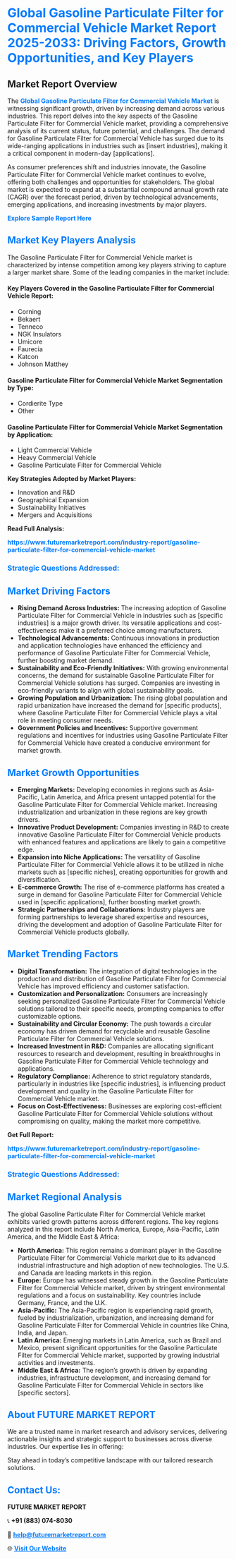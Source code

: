 <h1 style="color: #007BFF;">Global Gasoline Particulate Filter for Commercial Vehicle Market Report 2025-2033: Driving Factors, Growth Opportunities, and Key Players</h1>

<section id="overview">
<h2>Market Report Overview</h2>
<p>The <a href="https://www.futuremarketreport.com/industry-report/gasoline-particulate-filter-for-commercial-vehicle-market" style="color: #007BFF; text-decoration: none;"><strong>Global Gasoline Particulate Filter for Commercial Vehicle Market</strong></a> is witnessing significant growth, driven by increasing demand across various industries. This report delves into the key aspects of the Gasoline Particulate Filter for Commercial Vehicle market, providing a comprehensive analysis of its current status, future potential, and challenges. The demand for Gasoline Particulate Filter for Commercial Vehicle has surged due to its wide-ranging applications in industries such as [insert industries], making it a critical component in modern-day [applications].</p>
<p>As consumer preferences shift and industries innovate, the Gasoline Particulate Filter for Commercial Vehicle market continues to evolve, offering both challenges and opportunities for stakeholders. The global market is expected to expand at a substantial compound annual growth rate (CAGR) over the forecast period, driven by technological advancements, emerging applications, and increasing investments by major players.</p>
</section>

<section id="overview">
<p><a href="https://www.futuremarketreport.com/request-sample/reportId=126135" style="color: #007BFF; text-decoration: none;"><strong>Explore Sample Report Here</strong></a></p>
</section>

<section id="key-players">
<h2 style="color: #007BFF;">Market Key Players Analysis</h2>
<p>The Gasoline Particulate Filter for Commercial Vehicle market is characterized by intense competition among key players striving to capture a larger market share. Some of the leading companies in the market include:</p>
<h4>Key Players Covered in the Gasoline Particulate Filter for Commercial Vehicle Report:</h4>
<ul><li>Corning</li><li>Bekaert</li><li>Tenneco</li><li>NGK Insulators</li><li>Umicore</li><li>Faurecia</li><li>Katcon</li><li>Johnson Matthey</li></ul>
<h4>Gasoline Particulate Filter for Commercial Vehicle Market Segmentation by Type:</h4>
<ul><li>Cordierite Type</li><li>Other</li></ul>

<h4>Gasoline Particulate Filter for Commercial Vehicle Market Segmentation by Application:</h4>
<ul><li>Light Commercial Vehicle</li><li>Heavy Commercial Vehicle</li><li>Gasoline Particulate Filter for Commercial Vehicle</li></ul>
<p><strong>Key Strategies Adopted by Market Players:</strong></p>
<ul>
<li>Innovation and R&D</li>
<li>Geographical Expansion</li>
<li>Sustainability Initiatives</li>
<li>Mergers and Acquisitions</li>
</ul>
</section>

<section>
<p><strong>Read Full Analysis: </strong></p><a href="https://www.futuremarketreport.com/industry-report/gasoline-particulate-filter-for-commercial-vehicle-market" style="color: #007BFF; text-decoration: none;"><strong>https://www.futuremarketreport.com/industry-report/gasoline-particulate-filter-for-commercial-vehicle-market</strong></a>
<h3 style="color: #007BFF;">Strategic Questions Addressed:</h3>
</section>

<section id="driving-factors">
<h2 style="color: #007BFF;">Market Driving Factors</h2>
<ul>
<li><strong>Rising Demand Across Industries:</strong> The increasing adoption of Gasoline Particulate Filter for Commercial Vehicle in industries such as [specific industries] is a major growth driver. Its versatile applications and cost-effectiveness make it a preferred choice among manufacturers.</li>
<li><strong>Technological Advancements:</strong> Continuous innovations in production and application technologies have enhanced the efficiency and performance of Gasoline Particulate Filter for Commercial Vehicle, further boosting market demand.</li>
<li><strong>Sustainability and Eco-Friendly Initiatives:</strong> With growing environmental concerns, the demand for sustainable Gasoline Particulate Filter for Commercial Vehicle solutions has surged. Companies are investing in eco-friendly variants to align with global sustainability goals.</li>
<li><strong>Growing Population and Urbanization:</strong> The rising global population and rapid urbanization have increased the demand for [specific products], where Gasoline Particulate Filter for Commercial Vehicle plays a vital role in meeting consumer needs.</li>
<li><strong>Government Policies and Incentives:</strong> Supportive government regulations and incentives for industries using Gasoline Particulate Filter for Commercial Vehicle have created a conducive environment for market growth.</li>
</ul>
</section>

<section id="growth-opportunities">
<h2 style="color: #007BFF;">Market Growth Opportunities</h2>
<ul>
<li><strong>Emerging Markets:</strong> Developing economies in regions such as Asia-Pacific, Latin America, and Africa present untapped potential for the Gasoline Particulate Filter for Commercial Vehicle market. Increasing industrialization and urbanization in these regions are key growth drivers.</li>
<li><strong>Innovative Product Development:</strong> Companies investing in R&D to create innovative Gasoline Particulate Filter for Commercial Vehicle products with enhanced features and applications are likely to gain a competitive edge.</li>
<li><strong>Expansion into Niche Applications:</strong> The versatility of Gasoline Particulate Filter for Commercial Vehicle allows it to be utilized in niche markets such as [specific niches], creating opportunities for growth and diversification.</li>
<li><strong>E-commerce Growth:</strong> The rise of e-commerce platforms has created a surge in demand for Gasoline Particulate Filter for Commercial Vehicle used in [specific applications], further boosting market growth.</li>
<li><strong>Strategic Partnerships and Collaborations:</strong> Industry players are forming partnerships to leverage shared expertise and resources, driving the development and adoption of Gasoline Particulate Filter for Commercial Vehicle products globally.</li>
</ul>
</section>

<section id="trending-factors">
<h2 style="color: #007BFF;">Market Trending Factors</h2>
<ul>
<li><strong>Digital Transformation:</strong> The integration of digital technologies in the production and distribution of Gasoline Particulate Filter for Commercial Vehicle has improved efficiency and customer satisfaction.</li>
<li><strong>Customization and Personalization:</strong> Consumers are increasingly seeking personalized Gasoline Particulate Filter for Commercial Vehicle solutions tailored to their specific needs, prompting companies to offer customizable options.</li>
<li><strong>Sustainability and Circular Economy:</strong> The push towards a circular economy has driven demand for recyclable and reusable Gasoline Particulate Filter for Commercial Vehicle solutions.</li>
<li><strong>Increased Investment in R&D:</strong> Companies are allocating significant resources to research and development, resulting in breakthroughs in Gasoline Particulate Filter for Commercial Vehicle technology and applications.</li>
<li><strong>Regulatory Compliance:</strong> Adherence to strict regulatory standards, particularly in industries like [specific industries], is influencing product development and quality in the Gasoline Particulate Filter for Commercial Vehicle market.</li>
<li><strong>Focus on Cost-Effectiveness:</strong> Businesses are exploring cost-efficient Gasoline Particulate Filter for Commercial Vehicle solutions without compromising on quality, making the market more competitive.</li>
</ul>
</section>

<section>
<p><strong>Get Full Report: </strong></p><a href="https://www.futuremarketreport.com/industry-report/gasoline-particulate-filter-for-commercial-vehicle-market" style="color: #007BFF; text-decoration: none;"><strong>https://www.futuremarketreport.com/industry-report/gasoline-particulate-filter-for-commercial-vehicle-market</strong></a>
<h3 style="color: #007BFF;">Strategic Questions Addressed:</h3>
</section>


<section id="regional-analysis">
<h2 style="color: #007BFF;">Market Regional Analysis</h2>
<p>The global Gasoline Particulate Filter for Commercial Vehicle market exhibits varied growth patterns across different regions. The key regions analyzed in this report include North America, Europe, Asia-Pacific, Latin America, and the Middle East & Africa:</p>
<ul>
<li><strong>North America:</strong> This region remains a dominant player in the Gasoline Particulate Filter for Commercial Vehicle market due to its advanced industrial infrastructure and high adoption of new technologies. The U.S. and Canada are leading markets in this region.</li>
<li><strong>Europe:</strong> Europe has witnessed steady growth in the Gasoline Particulate Filter for Commercial Vehicle market, driven by stringent environmental regulations and a focus on sustainability. Key countries include Germany, France, and the U.K.</li>
<li><strong>Asia-Pacific:</strong> The Asia-Pacific region is experiencing rapid growth, fueled by industrialization, urbanization, and increasing demand for Gasoline Particulate Filter for Commercial Vehicle in countries like China, India, and Japan.</li>
<li><strong>Latin America:</strong> Emerging markets in Latin America, such as Brazil and Mexico, present significant opportunities for the Gasoline Particulate Filter for Commercial Vehicle market, supported by growing industrial activities and investments.</li>
<li><strong>Middle East & Africa:</strong> The region’s growth is driven by expanding industries, infrastructure development, and increasing demand for Gasoline Particulate Filter for Commercial Vehicle in sectors like [specific sectors].</li>
</ul>
</section>

<footer>
<h2 style="color: #007BFF;">About FUTURE MARKET REPORT</h2>
<p>We are a trusted name in market research and advisory services, delivering actionable insights and strategic support to businesses across diverse industries. Our expertise lies in offering:</p>

<p>Stay ahead in today’s competitive landscape with our tailored research solutions.</p>

<h2 style="color: #007BFF;">Contact Us:</h2>
<p><strong>FUTURE MARKET REPORT</strong></p>
<p>📞 <strong>+91 (883) 074-8030</strong></p>
<p>📧 <strong><a href="mailto:help@futuremarketreport.com" style="color: #007BFF;">help@futuremarketreport.com</a></strong></p>
<p>🌐 <strong><a href="https://www.futuremarketreport.com/" style="color: #007BFF;">Visit Our Website</a></strong></p>
</footer>